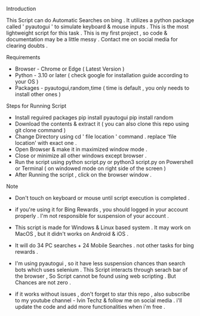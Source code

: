 Introduction

This Script can do Automatic Searches on bing . It utilizes a python package called ' pyautogui ' to simulate keyboard & mouse inputs .
This is the most lightweight script for this task . This is my first project , so code & documentation may be a little messy . 
Contact me on social media for clearing doubts .

Requirements
* Browser - Chrome or Edge ( Latest Version )
* Python - 3.10 or later ( check google for installation guide according to your OS )
* Packages - pyautogui,random,time ( time is default , you only needs to install other ones )

Steps for Running Script
* Install reguired packages
 pip install pyautogui
 pip install random
* Download the contents & extract it ( you can also clone this repo using git clone command )
* Change Directory using  cd ' file location ' command . replace 'file location' with exact one .
* Open Browser & make it in maximized window mode .
* Close or minimize all other windows except browser .
* Run the script using  python script.py or  python3 script.py on Powershell or Terminal ( on windowed mode on right side of the screen )
* After Running the script , click on the browser window .

Note
* Don't touch on keyboard or mouse until script execution is completed .
* if you're using it for Bing Rewards , you should logged in your account properly . I'm not responsible for suspension of your account . 
* This script is made for Windows & Linux based system . It may work on MacOS , but it didn't works on Android & iOS .
* It will do 34 PC searches + 24 Mobile Searches . not other tasks for bing rewards . 
* I'm using pyautogui , so it have less suspension chances than search bots which uses selenium . This Script interacts through serach bar of the browser ,
 So Script cannot be found using web scripting . But Chances are not zero . 

* if it works without issues , don't forget to star this repo , also subscribe to my youtube channel - Ivin Techz & follow me on social media .
  i'll update the code and add more functionalities when i'm free . 
